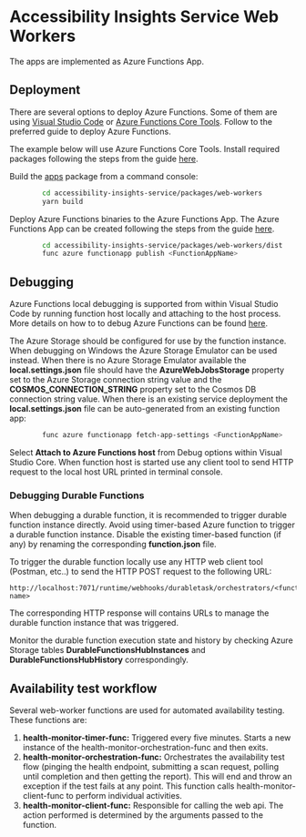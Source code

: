 <!--
Copyright (c) Microsoft Corporation. All rights reserved.
Licensed under the MIT License.
-->

# Accessibility Insights Service Web Workers

The apps are implemented as Azure Functions App.

## Deployment

There are several options to deploy Azure Functions. Some of them are using [Visual Studio Code](https://docs.microsoft.com/en-us/azure/azure-functions/functions-run-local#publish) or [Azure Functions Core Tools](https://docs.microsoft.com/en-us/azure/azure-functions/functions-run-local). Follow to the preferred guide to deploy Azure Functions.

The example below will use Azure Functions Core Tools. Install required packages following the steps from the guide [here](https://docs.microsoft.com/en-us/azure/azure-functions/functions-run-local#install-the-azure-functions-core-tools).

Build the [apps](https://github.com/microsoft/accessibility-insights-service/tree/main/packages/web-workers) package from a command console:

```bash
        cd accessibility-insights-service/packages/web-workers
        yarn build
```

Deploy Azure Functions binaries to the Azure Functions App. The Azure Functions App can be created following the steps from the guide [here](https://docs.microsoft.com/en-us/azure/azure-functions/scripts/functions-cli-create-serverless).

```bash
        cd accessibility-insights-service/packages/web-workers/dist
        func azure functionapp publish <FunctionAppName>
```

## Debugging

Azure Functions local debugging is supported from within Visual Studio Code by running function host locally and attaching to the host process. More details on how to to debug Azure Functions can be found [here](https://docs.microsoft.com/en-us/azure/azure-functions/functions-run-local#start).

The Azure Storage should be configured for use by the function instance. When debugging on Windows the Azure Storage Emulator can be used instead. When there is no Azure Storage Emulator available the **local.settings.json** file should have the **AzureWebJobsStorage** property set to the Azure Storage connection string value and the **COSMOS_CONNECTION_STRING** property set to the Cosmos DB connection string value. When there is an existing service deployment the **local.settings.json** file can be auto-generated from an existing function app:

```bash
        func azure functionapp fetch-app-settings <FunctionAppName>
```

Select **Attach to Azure Functions host** from Debug options within Visual Studio Core. When function host is started use any client tool to send HTTP request to the local host URL printed in terminal console.

### Debugging Durable Functions

When debugging a durable function, it is recommended to trigger durable function instance directly. Avoid using timer-based Azure function to trigger a durable function instance. Disable the existing timer-based function (if any) by renaming the corresponding **function.json** file.

To trigger the durable function locally use any HTTP web client tool (Postman, etc..) to send the HTTP POST request to the following URL:

```
http://localhost:7071/runtime/webhooks/durabletask/orchestrators/<function name>
```

The corresponding HTTP response will contains URLs to manage the durable function instance that was triggered.

Monitor the durable function execution state and history by checking Azure Storage tables **DurableFunctionsHubInstances** and **DurableFunctionsHubHistory** correspondingly.

## Availability test workflow

Several web-worker functions are used for automated availability testing. These functions are:

1. **health-monitor-timer-func:** Triggered every five minutes. Starts a new instance of the health-monitor-orchestration-func and then exits.
2. **health-monitor-orchestration-func:** Orchestrates the availability test flow (pinging the health endpoint, submitting a scan request, polling until completion and then getting the report). This will end and throw an exception if the test fails at any point. This function calls health-monitor-client-func to perform individual activities.
3. **health-monitor-client-func:** Responsible for calling the web api. The action performed is determined by the arguments passed to the function.
